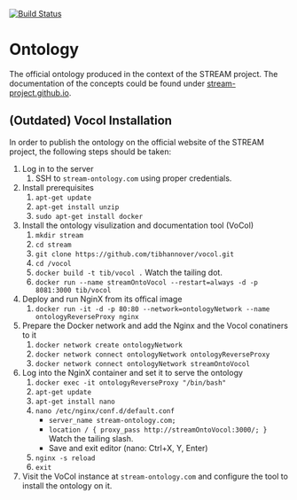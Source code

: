 [![Build Status](http://54.38.159.42:8080/buildStatus/icon?job=MatVoc%20Ontology&style=plastic)](http://54.38.159.42:8080/job/MatVoc%20Ontology/)

# Ontology

The official ontology produced in the context of the STREAM project.
The documentation of the concepts could be found under [stream-project.github.io](https://stream-project.github.io/).

## (Outdated) Vocol Installation
In order to publish the ontology on the official website of the STREAM project, the following steps should be taken:
1. Log in to the server
   1. SSH to `stream-ontology.com` using proper credentials.
2. Install prerequisites
   1. `apt-get update`
   2. `apt-get install unzip`
   3. `sudo apt-get install docker`
3. Install the ontology visulization and documentation tool (VoCol)
   1. `mkdir stream`
   2. `cd stream`
   3. `git clone https://github.com/tibhannover/vocol.git`
   4. `cd /vocol`
   5. `docker build -t tib/vocol .` Watch the tailing dot.
   6. `docker run --name streamOntoVocol --restart=always -d -p 8081:3000 tib/vocol`
4. Deploy and run NginX from its offical image
   1. `docker run -it -d -p 80:80 --network=ontologyNetwork --name ontologyReverseProxy nginx`
5. Prepare the Docker network and add the Nginx and the Vocol conatiners to it
   1. `docker network create ontologyNetwork`
   2. `docker network connect ontologyNetwork ontologyReverseProxy`
   3. `docker network connect ontologyNetwork streamOntoVocol`
6. Log into the NginX container and set it to serve the ontology
   1. `docker exec -it ontologyReverseProxy "/bin/bash"`
   2. `apt-get update`
   3. `apt-get install nano`
   4. `nano /etc/nginx/conf.d/default.conf`
        - `server_name stream-ontology.com;`
        - `location / { proxy_pass http://streamOntoVocol:3000/; }` Watch the tailing slash.
        - Save and exit editor (nano: Ctrl+X, Y, Enter)
   5. `nginx -s reload`    
   6. `exit`
7. Visit the VoCol instance at `stream-ontology.com` and configure the tool to install the ontology on it.
